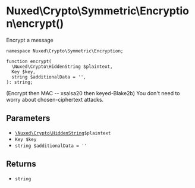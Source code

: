 # Nuxed\\Crypto\\Symmetric\\Encryption\\encrypt()




Encrypt a message




``` Hack
namespace Nuxed\Crypto\Symmetric\Encryption;

function encrypt(
  \Nuxed\Crypto\HiddenString $plaintext,
  Key $key,
  string $additionalData = '',
): string;
```




(Encrypt then MAC -- xsalsa20 then keyed-Blake2b)
You don't need to worry about chosen-ciphertext attacks.




## Parameters




+ [` \Nuxed\Crypto\HiddenString `](<class.Nuxed.Crypto.HiddenString.md>)`` $plaintext ``
+ ` Key $key `
+ ` string $additionalData = '' `




## Returns




* ` string `
